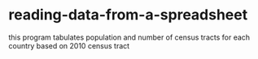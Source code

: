 # reading-data-from-a-spreadsheet
this program tabulates population and number of census tracts for each country based on 2010 census tract
